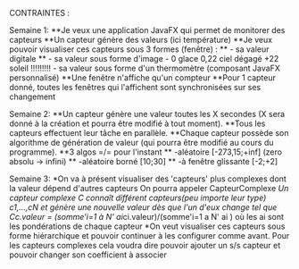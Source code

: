 CONTRAINTES :

Semaine 1:
**Je veux une application JavaFX qui permet de monitorer des capteurs
**Un capteur génère des valeurs (ici température)
**Je veux pouvoir visualiser ces capteurs sous 3 formes (fenêtre) :
**   - sa valeur digitale
**   - sa valeur sous forme d'image - 0 glace 0,22 ciel dégagé +22 soleil
!!!!!!!!!    - sa valeur sous forme d'un thermomètre (composant JavaFX personnalisé)
**Une fenêtre n'affiche qu'un compteur
**Pour 1 capteur donné, toutes les fenêtres qui l'affichent sont synchronisées sur ses changement

Semaine 2:
**Un capteur génère une valeur toutes les X secondes (X sera donné à la création et pourra être modifié à tout moment).
**Tous les capteurs effectuent leur tâche en parallèle.
**Chaque capteur possède son algorithme de génération de valeur (qui pourra être modifié au cours du programme).
**3 algos =/= pour l'instant
**    -aléatoire [-273,15;+inf] (zero absolu -> infini)
**    -aléatoire borné [10;30]
**    -à fenêtre glissante [-2;+2]

Semaine 3:
*On va à présent visualiser des 'capteurs' plus complexes dont la valeur dépend d'autres capteurs
On pourra appeler CapteurComplexe
*Un capteur complexe C connaît différent capteurs(peu importe leur type)
c1,...,cN et génère une nouvelle valeur dès que l'un d'eux change tel que
    Cc.valeur = (somme'i=1 à N' ai*ci.valeur)/(somme'i=1 a N' ai )
    où les ai sont les pondérations de chaque capteur
*On veut visualiser ces capteurs sous forme hiérarchique et pouvoir continuer à les configurer comme avant.
Pour les capteurs complexes cela voudra dire pouvoir ajouter un s/s capteur et pouvoir changer son coefficient à associer